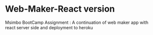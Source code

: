 # Web-Maker-React version
Msimbo BootCamp Assignment : 
A continuation of web maker app with react server side and deployment to heroku
